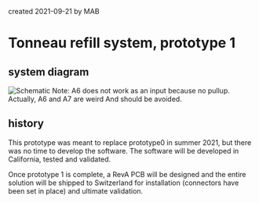 created 2021-09-21 by MAB  
	
# Tonneau refill system, prototype 1

## system diagram

![Schematic](Schematic.jpg?raw=true "Prototype1 wiring diagram and peripheral")
Note: A6 does not work as an input because no pullup. Actually, A6 and A7 are weird
And should be avoided.

## history

This prototype was meant to replace prototype0 in summer 2021, but there was no
time to develop the software. The software will be developed in California, tested
and validated.

Once prototype 1 is complete, a RevA PCB will be designed and the entire solution
will be shipped to Switzerland for installation (connectors have been set in place)
and ultimate validation.